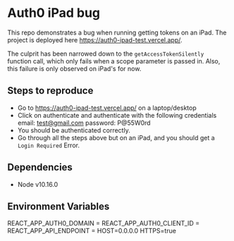 # Auth0 iPad bug
This repo demonstrates a bug when running getting tokens on an iPad. The project is deployed here https://auth0-ipad-test.vercel.app/.

The culprit has been narrowed down to the `getAccessTokenSilently` function call, which only fails when a scope parameter is passed in. Also, this failure is only observed on iPad's for now.

## Steps to reproduce
* Go to https://auth0-ipad-test.vercel.app/ on a laptop/desktop
* Click on authenticate and authenticate with the following credentials
    email: test@gmail.com
    password: P@55W0rd
* You should be authenticated correctly.
* Go through all the steps above but on an iPad, and you should get a `Login Required` Error.

## Dependencies
* Node v10.16.0

## Environment Variables
REACT_APP_AUTH0_DOMAIN =
REACT_APP_AUTH0_CLIENT_ID =
REACT_APP_API_ENDPOINT = 
HOST=0.0.0.0
HTTPS=true
